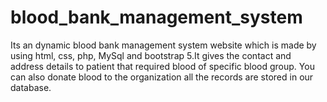 # blood_bank_management_system
Its an dynamic blood bank management system website which is made by using html, css, php, MySql and bootstrap 5.It gives the contact and address details to patient that required blood of specific blood group. You can also donate blood to the organization all the records are stored in our database.

